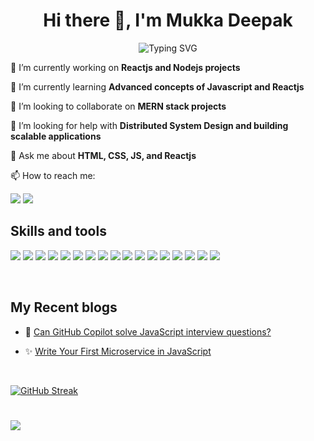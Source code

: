 

<h1 align="center"> Hi there 👋, I'm Mukka Deepak </h1> 
<div align="center">
 
 ![Typing SVG](https://readme-typing-svg.herokuapp.com?font=Montserrat&color=%23F7A45E&size=22&center=true&vCenter=true&width=600&height=80&lines=I+love+building+applications++with+great+UI%2FUX)
 
 </div>
 

 🔭 I’m currently working on **Reactjs and Nodejs projects**
 
 🌱 I’m currently learning **Advanced concepts of Javascript and Reactjs** 
 
 👯 I’m looking to collaborate on **MERN stack projects**
 
<!--   <img alt="Coder" align="right" width="400" height="400" src="https://user-images.githubusercontent.com/56472120/149668581-a0456eab-a455-40c0-8836-b3c63b3c78d3.png"/> -->
 💁 I’m looking for help with **Distributed System Design and building scalable applications**
 
 💬 Ask me about **HTML, CSS, JS, and Reactjs**
 
 📫 How to reach me: 
  
 <a href="https://www.linkedin.com/in/mukka-deepak-347b7119a/"><img src="https://img.shields.io/badge/linkedin%20-%230077B5.svg?&style=for-the-badge&logo=linkedin&logoColor=white"/></a> <a href="mailto:mukkadeepak@gmail.com"><img src="https://img.shields.io/badge/Gmail%20-%23F05033.svg?&style=for-the-badge&logo=Gmail&logoColor=white"/></a>
  

## Skills and tools
  
  <img src="https://img.shields.io/badge/react%20-%2320232a.svg?&style=for-the-badge&logo=react&logoColor=%2361DAFB"/> <img src="https://img.shields.io/badge/node.js%20-%2343853D.svg?&style=for-the-badge&logo=node.js&logoColor=white"/> <img src="https://img.shields.io/badge/javascript%20-%23323330.svg?&style=for-the-badge&logo=javascript&logoColor=%23F7DF1E"/> <img src="https://img.shields.io/badge/html5%20-%23E34F26.svg?&style=for-the-badge&logo=html5&logoColor=white"/> <img src="https://img.shields.io/badge/css3%20-%231572B6.svg?&style=for-the-badge&logo=css3&logoColor=white"/> <img src="https://img.shields.io/badge/git%20-%23F05033.svg?&style=for-the-badge&logo=git&logoColor=white"/> <img src="https://img.shields.io/badge/c++%20-%2300599C.svg?&style=for-the-badge&logo=c%2B%2B&ogoColor=white"/> <img src="https://img.shields.io/badge/figma%20-%23F24E1E.svg?&style=for-the-badge&logo=figma&logoColor=white"/> <img src="https://img.shields.io/badge/Python-2c3e50?style=for-the-badge&logo=python&logoColor=blue"/> <img src="https://img.shields.io/badge/Postman-FF6C37?style=for-the-badge&logo=Postman&logoColor=white"/> <img src="https://img.shields.io/badge/npm-CB3837?style=for-the-badge&logo=npm&logoColor=white"/> <img src="https://img.shields.io/badge/Material%20UI-007FFF?style=for-the-badge&logo=mui&logoColor=white"/> <img src="https://img.shields.io/badge/Tailwind_CSS-38B2AC?style=for-the-badge&logo=tailwind-css&logoColor=white"/> <img src="https://img.shields.io/badge/firebase-ffca28?style=for-the-badge&logo=firebase&logoColor=black"/> <img src="https://img.shields.io/badge/MongoDB-4EA94B?style=for-the-badge&logo=mongodb&logoColor=white"/> <img src="https://img.shields.io/badge/MySQL-005C84?style=for-the-badge&logo=mysql&logoColor=white"/> <img src="https://img.shields.io/badge/Express.js-000000?style=for-the-badge&logo=express&logoColor=white"/>

  <br/>
 
 ## My Recent blogs
 
 - 🤖 [Can GitHub Copilot solve JavaScript interview questions?](https://mukkadeepak.medium.com/can-github-copilot-solve-javascript-interview-questions-bcb25703e103)
 
 - ✨ [Write Your First Microservice in JavaScript](https://mukkadeepak.medium.com/write-your-first-microservice-in-javascript-866efbe75a60)
 
   <br/>
 
[![GitHub Streak](http://github-readme-streak-stats.herokuapp.com?user=Deepakmukka1&theme=dark&date_format=M%20j%5B%2C%20Y%5D)](https://git.io/streak-stats)
 
 # ![](https://komarev.com/ghpvc/?username=Deepakmukka1)

   
 


